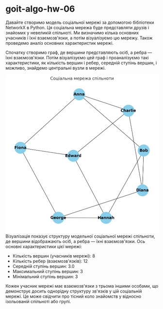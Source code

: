 # goit-algo-hw-06
Давайте створимо модель соціальної мережі за допомогою бібліотеки NetworkX в Python. Ця соціальна мережа буде представляти друзів і знайомих у невеликій спільноті. Ми визначимо кілька основних учасників і їхні взаємозв'язки, а потім візуалізуємо цю мережу. Також проведемо аналіз основних характеристик мережі.

Спочатку створимо граф, де вершини представляють осіб, а ребра — їхні взаємозв'язки. Потім візуалізуємо цей граф і проаналізуємо такі характеристики, як кількість вершин і ребер, середній ступінь вершин, і можливо, знайдемо центральні вузли в мережі.

![alt text](image.png)
Візуалізація показує структуру модельної соціальної мережі спільноти, де вершини відображають осіб, а ребра — їхні взаємозв'язки. Ось основні характеристики цієї мережі:

- Кількість вершин (учасників мережі): 8
- Кількість ребер (взаємозв'язків): 12
- Середній ступінь вершин: 3.0
- Максимальний ступінь вершин: 3
- Мінімальний ступінь вершин: 3 

Кожен учасник мережі має взаємозв'язки з трьома іншими особами, що демонструє досить однорідну структуру зв'язків у цій соціальній мережі. Це може свідчити про тісний коло знайомств у відносно ізольованій спільноті або групі.